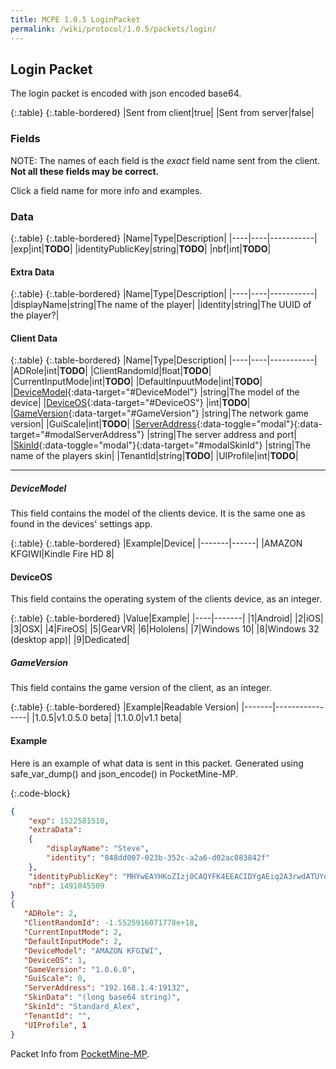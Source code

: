 ```yaml
---
title: MCPE 1.0.5 LoginPacket
permalink: /wiki/protocol/1.0.5/packets/login/
---
```

## Login Packet
The login packet is encoded with json encoded base64.

{:.table}
{:.table-bordered}
|Sent from client|true|
|Sent from server|false|

### Fields  
NOTE: The names of each field is the *exact* field name sent from the client.  
**Not all these fields may be correct.**
  
Click a field name for more info and examples.
    
### Data

{:.table}
{:.table-bordered}
|Name|Type|Description|
|----|----|-----------|
|exp|int|**TODO**|
|identityPublicKey|string|**TODO**|
|nbf|int|**TODO**|
    
#### Extra Data  
  
{:.table}
{:.table-bordered}
|Name|Type|Description|
|----|----|-----------|
|displayName|string|The name of the player|
|identity|string|The UUID of the player?|
    
   
#### Client Data

{:.table}
{:.table-bordered}
|Name|Type|Description|
|----|----|-----------|
|ADRole|int|**TODO**|
|ClientRandomId|float|**TODO**|
|CurrentInputMode|int|**TODO**|
|DefaultInpuutMode|int|**TODO**|
|[DeviceModel](#){:data-target="#DeviceModel"} |string|The model of the device|
|[DeviceOS](#){:data-target="#DeviceOS"} |int|**TODO**|
|[GameVersion](#){:data-target="#GameVersion"} |string|The network game version|
|GuiScale|int|**TODO**|
|[ServerAddress](#){:data-toggle="modal"}{:data-target="#modalServerAddress"} |string|The server address and port|
|[SkinId](#){:data-toggle="modal"}{:data-target="#modalSkinId"} |string|The name of the players skin|
|TenantId|string|**TODO**|
|UIProfile|int|**TODO**|

---

##### DeviceModel
This field contains the model of the clients device. It is the same one as found in the devices' settings app.

{:.table}
{:.table-bordered}
|Example|Device|
|-------|------|
|AMAZON KFGIWI|Kindle Fire HD 8|


#### DeviceOS
This field contains the operating system of the clients device, as an integer.

{:.table}
{:.table-bordered}
|Value|Example|
|----|-------|
|1|Android|
|2|iOS|
|3|OSX|
|4|FireOS|
|5|GearVR|
|6|Hololens|
|7|Windows 10|
|8|Windows 32 (desktop app)|
|9|Dedicated|
  

##### GameVersion
This field contains the game version of the client, as an integer.

{:.table}
{:.table-bordered}
|Example|Readable Version|
|-------|----------------|
|1.0.5|v1.0.5.0 beta|
|1.1.0.0|v1.1 beta|
  
  
#### Example
Here is an example of what data is sent in this packet. Generated using safe_var_dump() and json_encode() in PocketMine-MP.

{:.code-block}
```json
{
    "exp": 1522581510,
    "extraData":
    {
        "displayName": "Steve",
        "identity": "848dd007-023b-352c-a2a6-d02ac083842f"
    },
    "identityPublicKey": "MHYwEAYHKoZIzj0CAQYFK4EEACIDYgAEiq2A3rwdATUYeYbTCT6qkhAaec9VrjNOKBQvrZqrs+AZf3ZIyl0hvwstXCv2wXoB+n83zvk\/oixzv0EMDijqgDNcp2XwcZQhFipMuuEooBFEAXUdeEZog+Y5MW61fdg7",
    "nbf": 1491045509
}
{
   "ADRole": 2,
   "ClientRandomId": -1.5525916071778e+18,
   "CurrentInputMode": 2,
   "DefaultInputMode": 2,
   "DeviceModel": "AMAZON KFGIWI",
   "DeviceOS": 1,
   "GameVersion": "1.0.6.0",
   "GuiScale": 0,
   "ServerAddress": "192.168.1.4:19132",
   "SkinData": "(long base64 string)",
   "SkinId": "Standard_Alex",
   "TenantId": "",
   "UIProfile", 1
}
```

Packet Info from [PocketMine-MP](https://github.com/pmmp/PocketMine-MP).
